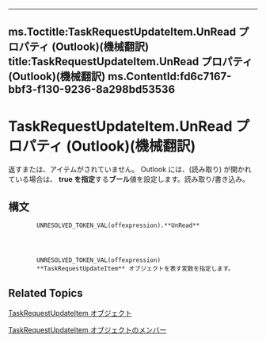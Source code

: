 

---
ms.Toctitle:TaskRequestUpdateItem.UnRead プロパティ (Outlook)(機械翻訳)
title:TaskRequestUpdateItem.UnRead プロパティ (Outlook)(機械翻訳)
ms.ContentId:fd6c7167-bbf3-f130-9236-8a298bd53536
---
# TaskRequestUpdateItem.UnRead プロパティ (Outlook)(機械翻訳)




返すまたは、アイテムがされていません。 Outlook には、(読み取り) が開かれている場合は、 **true を指定**する**ブール**値を設定します。読み取り/書き込み。

## 構文

            UNRESOLVED_TOKEN_VAL(offexpression).**UnRead**




            UNRESOLVED_TOKEN_VAL(offexpression)
            **TaskRequestUpdateItem** オブジェクトを表す変数を指定します。



## Related Topics

[TaskRequestUpdateItem オブジェクト](5bc407fe-b3f6-3e46-8b91-e2ed96292cec.md)

[TaskRequestUpdateItem オブジェクトのメンバー](f4a396b3-c2f7-68a7-efa7-877328a7fc21.md)




